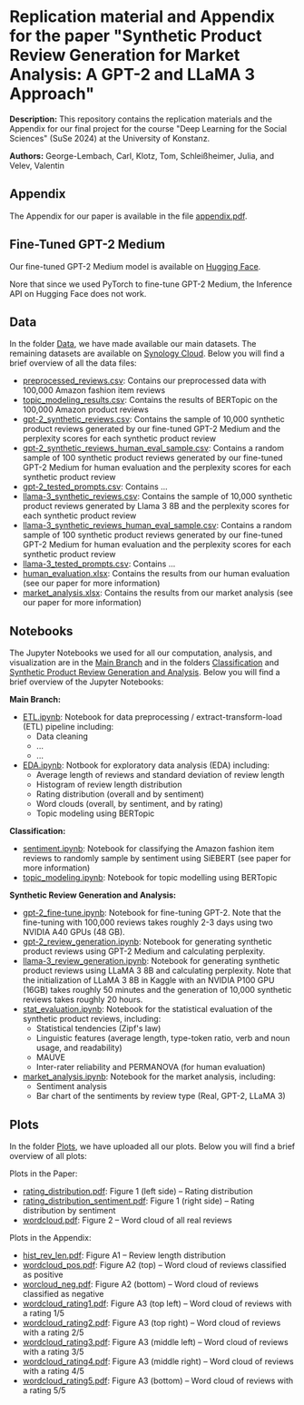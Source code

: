 # **Replication material and Appendix for the paper "Synthetic Product Review Generation for Market Analysis: A GPT-2 and LLaMA 3 Approach"**
**Description:** This repository contains the replication materials and the Appendix for our final project for the course "Deep Learning for the Social Sciences" (SuSe 2024) at the University of Konstanz.

**Authors:** George-Lembach, Carl, Klotz, Tom, Schleißheimer, Julia, and Velev, Valentin

## Appendix
The Appendix for our paper is available in the file [appendix.pdf]().

## Fine-Tuned GPT-2 Medium
Our fine-tuned GPT-2 Medium model is available on [Hugging Face](https://huggingface.co/TomData/GPT2-review).

Nore that since we used PyTorch to fine-tune GPT-2 Medium, the Inference API on Hugging Face does not work.

## Data
In the folder [Data](https://github.com/valentin-velev29/DLSS-24-Project-Replication-Material/tree/main/Data), we have made available our main datasets. The remaining datasets are available on [Synology Cloud](https://T34278926.quickconnect.to/d/s/ziemTGVVHGhyI6UHtWm7P9qA4fkL730m/d_yA3FB3AKlZC2PuJi0EphdTXlMTogjB-K7Ug0fCgmws ). Below you will find a brief overview of all the data files:

* [preprocessed_reviews.csv](): Contains our preprocessed data with 100,000 Amazon fashion item reviews
* [topic_modeling_results.csv](): Contains the results of BERTopic on the 100,000 Amazon product reviews
* [gpt-2_synthetic_reviews.csv](): Contains the sample of 10,000 synthetic product reviews generated by our fine-tuned GPT-2 Medium and the perplexity scores for each synthetic product review
* [gpt-2_synthetic_reviews_human_eval_sample.csv](): Contains a random sample of 100 synthetic product reviews generated by our fine-tuned GPT-2 Medium for human evaluation and the perplexity scores for each synthetic product review
* [gpt-2_tested_prompts.csv](): Contains ...
* [llama-3_synthetic_reviews.csv](): Contains the sample of 10,000 synthetic product reviews generated by Llama 3 8B and the perplexity scores for each synthetic product review
* [llama-3_synthetic_reviews_human_eval_sample.csv](): Contains a random sample of 100 synthetic product reviews generated by our fine-tuned GPT-2 Medium for human evaluation and the perplexity scores for each synthetic product review
* [llama-3_tested_prompts.csv](): Contains ...
* [human_evaluation.xlsx](): Contains the results from our human evaluation (see our paper for more information)
* [market_analysis.xlsx](): Contains the results from our market analysis (see our paper for more information)

## Notebooks
The Jupyter Notebooks we used for all our computation, analysis, and visualization are in the [Main Branch](https://github.com/valentin-velev29/DLSS-24-GPT-2-Project) and in the folders [Classification]() and [Synthetic Product Review Generation and Analysis](). Below you will find a brief overview of the Jupyter Notebooks:

**Main Branch:**
* [ETL.ipynb](): Notebook for data preprocessing / extract-transform-load (ETL) pipeline including:
  * Data cleaning
  * ...
  * ...
* [EDA.ipynb](): Notbook for exploratory data analysis (EDA) including:
  * Average length of reviews and standard deviation of review length
  * Histogram of review length distribution
  * Rating distribution (overall and by sentiment)
  * Word clouds (overall, by sentiment, and by rating)
  * Topic modeling using BERTopic

**Classification:**
* [sentiment.ipynb](): Notebook for classifying the Amazon fashion item reviews to randomly sample by sentiment using SiEBERT (see paper for more information)
* [topic_modeling.ipynb](): Notebook for topic modelling using BERTopic

**Synthetic Review Generation and Analysis:**
* [gpt-2_fine-tune.ipynb](): Notebook for fine-tuning GPT-2. Note that the fine-tuning with 100,000 reviews takes roughly 2-3 days using two NVIDIA A40 GPUs (48 GB).
* [gpt-2_review_generation.ipynb](): Notebook for generating synthetic product reviews using GPT-2 Medium and calculating perplexity.
* [llama-3_review_generation.ipynb](): Notebook for generating synthetic product reviews using LLaMA 3 8B and calculating perplexity. Note that the initialization of LLaMA 3 8B in Kaggle with an NVIDIA P100 GPU (16GB) takes roughly 50 minutes and the generation of 10,000 synthetic reviews takes roughly 20 hours.
* [stat_evaluation.ipynb](): Notebook for the statistical evaluation of the synthetic product reviews, including:
  * Statistical tendencies (Zipf's law)
  * Linguistic features (average length, type-token ratio, verb and noun usage, and readability)
  * MAUVE
  * Inter-rater reliability and PERMANOVA (for human evaluation)
* [market_analysis.ipynb](): Notebook for the market analysis, including:
  * Sentiment analysis
  * Bar chart of the sentiments by review type (Real, GPT-2, LLaMA 3)

## Plots
In the folder [Plots](https://github.com/valentin-velev29/DLSS-24-Project-Replication-Material/tree/main/Plots), we have uploaded all our plots. Below you will find a brief overview of all plots:

Plots in the Paper:
* [rating_distribution.pdf](https://github.com/valentin-velev29/DLSS-24-Project-Replication-Material/blob/main/Plots/rating_distribution.pdf): Figure 1 (left side) &ndash; Rating distribution
* [rating_distribution_sentiment.pdf](https://github.com/valentin-velev29/DLSS-24-Project-Replication-Material/blob/main/Plots/rating_distribution_sentiment.pdf): Figure 1 (right side) &ndash; Rating distribution by sentiment
* [wordcloud.pdf](https://github.com/valentin-velev29/DLSS-24-Project-Replication-Material/blob/main/Plots/wordcloud.pdf): Figure 2 &ndash; Word cloud of all real reviews

Plots in the Appendix:
* [hist_rev_len.pdf](https://github.com/valentin-velev29/DLSS-24-Project-Replication-Material/blob/main/Plots/hist_rev_len.pdf): Figure A1 &ndash; Review length distribution
* [wordcloud_pos.pdf](https://github.com/valentin-velev29/DLSS-24-Project-Replication-Material/blob/main/Plots/wordcloud_pos.pdf): Figure A2 (top) &ndash; Word cloud of reviews classified as positive 
* [worcloud_neg.pdf](https://github.com/valentin-velev29/DLSS-24-Project-Replication-Material/blob/main/Plots/wordcloud_neg.pdf): Figure A2 (bottom) &ndash; Word cloud of reviews classified as negative
* [wordcloud_rating1.pdf](https://github.com/valentin-velev29/DLSS-24-Project-Replication-Material/blob/main/Plots/wordcloud_rating1.pdf): Figure A3 (top left) &ndash; Word cloud of reviews with a rating 1/5
* [wordcloud_rating2.pdf](https://github.com/valentin-velev29/DLSS-24-Project-Replication-Material/blob/main/Plots/wordcloud_rating2.pdf): Figure A3 (top right) &ndash; Word cloud of reviews with a rating 2/5
* [wordcloud_rating3.pdf](https://github.com/valentin-velev29/DLSS-24-Project-Replication-Material/blob/main/Plots/wordcloud_rating3.pdf): Figure A3 (middle left) &ndash; Word cloud of reviews with a rating 3/5
* [wordcloud_rating4.pdf](https://github.com/valentin-velev29/DLSS-24-Project-Replication-Material/blob/main/Plots/wordcloud_rating4.pdf): Figure A3 (middle right) &ndash; Word cloud of reviews with a rating 4/5
* [wordcloud_rating5.pdf](https://github.com/valentin-velev29/DLSS-24-Project-Replication-Material/blob/main/Plots/wordcloud_rating5.pdf): Figure A3 (bottom) &ndash; Word cloud of reviews with a rating 5/5
